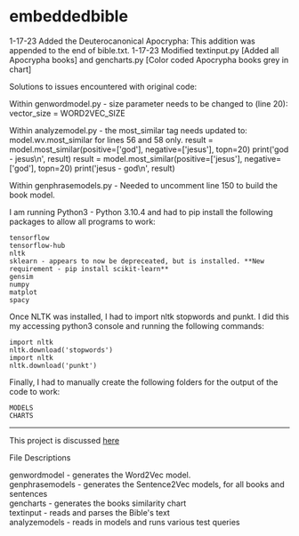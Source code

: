 # embeddedbible


1-17-23 Added the Deuterocanonical Apocrypha: This addition was appended to the end of bible.txt.
1-17-23 Modified textinput.py [Added all Apocrypha books] and gencharts.py [Color coded Apocrypha books grey in chart]

Solutions to issues encountered with original code:

Within genwordmodel.py - size parameter needs to be changed to (line 20):
    vector_size = WORD2VEC_SIZE

Within analyzemodel.py - the most_similar tag needs updated to: model.wv.most_similar for lines 56 and 58 only.
    result = model.most_similar(positive=['god'], negative=['jesus'], topn=20)
    print('god - jesus\n', result)
    result = model.most_similar(positive=['jesus'], negative=['god'], topn=20)
    print('jesus - god\n', result)

Within genphrasemodels.py - Needed to uncomment line 150 to build the book model.

I am running Python3 - Python 3.10.4 and had to pip install the following packages to allow all programs to work:

    tensorflow
    tensorflow-hub
    nltk
    sklearn - appears to now be depreceated, but is installed. **New requirement - pip install scikit-learn**
    gensim
    numpy
    matplot
    spacy
 
Once NLTK was installed, I had to import nltk stopwords and punkt. I did this my accessing python3 console and running the following commands:

    import nltk
    nltk.download('stopwords')
    import nltk
    nltk.download('punkt')

Finally, I had to manually create the following folders for the output of the code to work:

    MODELS
    CHARTS


------------------------------------------------------------------------------------------------------------------------------------

This project is discussed <a href="https://www.christopherminson.com/articles/aibible.html">here</a>
<p>

File Descriptions
<p>
genwordmodel - generates the Word2Vec model.
<br>
genphrasemodels - generates the Sentence2Vec models, for all books and sentences
<br>
gencharts - generates the books similarity chart
<br>
textinput - reads and parses the Bible's text
<br>
analyzemodels  - reads in models and runs various test queries
<p>

